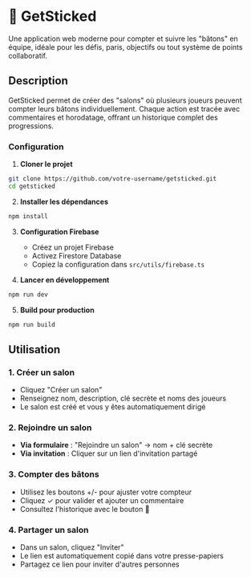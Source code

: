 # 🎯 GetSticked

Une application web moderne pour compter et suivre les "bâtons" en équipe, idéale pour les défis, paris, objectifs ou tout système de points collaboratif.

## Description

GetSticked permet de créer des "salons" où plusieurs joueurs peuvent compter leurs bâtons individuellement. Chaque action est tracée avec commentaires et horodatage, offrant un historique complet des progressions.

### Configuration

1. **Cloner le projet**
```bash
git clone https://github.com/votre-username/getsticked.git
cd getsticked
```

2. **Installer les dépendances**
```bash
npm install
```

3. **Configuration Firebase**
   - Créez un projet Firebase
   - Activez Firestore Database
   - Copiez la configuration dans `src/utils/firebase.ts`

4. **Lancer en développement**
```bash
npm run dev
```

5. **Build pour production**
```bash
npm run build
```

## Utilisation

### 1. Créer un salon
- Cliquez "Créer un salon"
- Renseignez nom, description, clé secrète et noms des joueurs
- Le salon est créé et vous y êtes automatiquement dirigé

### 2. Rejoindre un salon
- **Via formulaire** : "Rejoindre un salon" → nom + clé secrète
- **Via invitation** : Cliquer sur un lien d'invitation partagé

### 3. Compter des bâtons
- Utilisez les boutons +/- pour ajuster votre compteur
- Cliquez ✓ pour valider et ajouter un commentaire
- Consultez l'historique avec le bouton 📜

### 4. Partager un salon
- Dans un salon, cliquez "Inviter" 
- Le lien est automatiquement copié dans votre presse-papiers
- Partagez ce lien pour inviter d'autres personnes